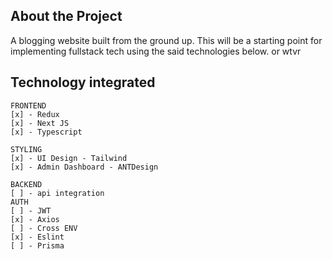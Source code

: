 ## About the Project

A blogging website built from the ground up. This will be a starting point for implementing fullstack tech using the said technologies below. or wtvr

## Technology integrated

```
FRONTEND
[x] - Redux
[x] - Next JS
[x] - Typescript

STYLING
[x] - UI Design - Tailwind
[x] - Admin Dashboard - ANTDesign

BACKEND
[ ] - api integration
AUTH
[ ] - JWT
[x] - Axios
[ ] - Cross ENV
[x] - Eslint
[ ] - Prisma
```
